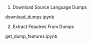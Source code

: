 1. Download Source Language Dumps

download_dumps.ipynb

2. Extract Feautres From Dumps

get_dump_features.ipynb